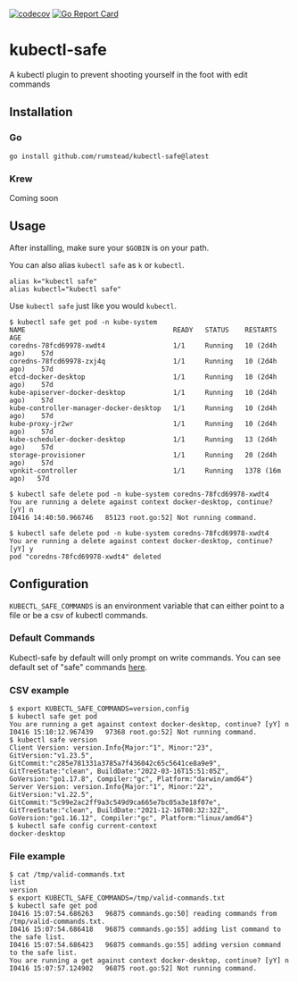 [![codecov](https://codecov.io/gh/rumstead/kubectl-safe/branch/main/graph/badge.svg)](https://codecov.io/gh/rumstead/kubectl-safe)
[![Go Report Card](https://goreportcard.com/badge/github.com/rumstead/kubectl-safe)](https://goreportcard.com/report/github.com/rumstead/kubectl-safe)

# kubectl-safe
A kubectl plugin to prevent shooting yourself in the foot with edit commands

## Installation
### Go 
```
go install github.com/rumstead/kubectl-safe@latest
```
### Krew
Coming soon

## Usage
After installing, make sure your `$GOBIN` is on your path. 

You can also alias `kubectl safe` as `k` or `kubectl`.
```shell
alias k="kubectl safe"
alias kubectl="kubectl safe"
```

Use `kubectl safe` just like you would `kubectl`.

```shell
$ kubectl safe get pod -n kube-system
NAME                                     READY   STATUS    RESTARTS         AGE
coredns-78fcd69978-xwdt4                 1/1     Running   10 (2d4h ago)    57d
coredns-78fcd69978-zxj4q                 1/1     Running   10 (2d4h ago)    57d
etcd-docker-desktop                      1/1     Running   10 (2d4h ago)    57d
kube-apiserver-docker-desktop            1/1     Running   10 (2d4h ago)    57d
kube-controller-manager-docker-desktop   1/1     Running   10 (2d4h ago)    57d
kube-proxy-jr2wr                         1/1     Running   10 (2d4h ago)    57d
kube-scheduler-docker-desktop            1/1     Running   13 (2d4h ago)    57d
storage-provisioner                      1/1     Running   20 (2d4h ago)    57d
vpnkit-controller                        1/1     Running   1378 (16m ago)   57d

$ kubectl safe delete pod -n kube-system coredns-78fcd69978-xwdt4
You are running a delete against context docker-desktop, continue? [yY] n
I0416 14:40:50.966746   85123 root.go:52] Not running command.

$ kubectl safe delete pod -n kube-system coredns-78fcd69978-xwdt4
You are running a delete against context docker-desktop, continue? [yY] y
pod "coredns-78fcd69978-xwdt4" deleted
```

## Configuration
`KUBECTL_SAFE_COMMANDS` is an environment variable that can either point to a file or be a csv of kubectl commands. 

### Default Commands
Kubectl-safe by default will only prompt on write commands. You can see default set of "safe" commands 
    [here](https://github.com/rumstead/kubectl-safe/blob/c1ce432104844b460044653020b54bee7a3fc9d1/pkg/cmd/safe/types.go#L9).

### CSV example
```shell
$ export KUBECTL_SAFE_COMMANDS=version,config
$ kubectl safe get pod
You are running a get against context docker-desktop, continue? [yY] n
I0416 15:10:12.967439   97368 root.go:52] Not running command.
$ kubectl safe version
Client Version: version.Info{Major:"1", Minor:"23", GitVersion:"v1.23.5", GitCommit:"c285e781331a3785a7f436042c65c5641ce8a9e9", GitTreeState:"clean", BuildDate:"2022-03-16T15:51:05Z", GoVersion:"go1.17.8", Compiler:"gc", Platform:"darwin/amd64"}
Server Version: version.Info{Major:"1", Minor:"22", GitVersion:"v1.22.5", GitCommit:"5c99e2ac2ff9a3c549d9ca665e7bc05a3e18f07e", GitTreeState:"clean", BuildDate:"2021-12-16T08:32:32Z", GoVersion:"go1.16.12", Compiler:"gc", Platform:"linux/amd64"}
$ kubectl safe config current-context
docker-desktop
```
### File example
```shell
$ cat /tmp/valid-commands.txt
list
version
$ export KUBECTL_SAFE_COMMANDS=/tmp/valid-commands.txt
$ kubectl safe get pod                                           
I0416 15:07:54.686263   96875 commands.go:50] reading commands from /tmp/valid-commands.txt.
I0416 15:07:54.686418   96875 commands.go:55] adding list command to the safe list.
I0416 15:07:54.686423   96875 commands.go:55] adding version command to the safe list.
You are running a get against context docker-desktop, continue? [yY] n
I0416 15:07:57.124902   96875 root.go:52] Not running command.
```
